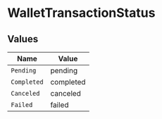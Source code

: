 # WalletTransactionStatus


## Values

| Name        | Value       |
| ----------- | ----------- |
| `Pending`   | pending     |
| `Completed` | completed   |
| `Canceled`  | canceled    |
| `Failed`    | failed      |